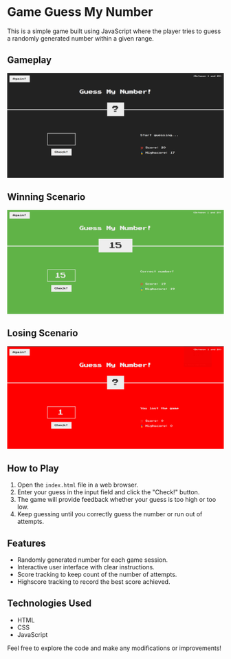 # Game Guess My Number

This is a simple game built using JavaScript where the player tries to guess a randomly generated number within a given range.

## Gameplay

![Screenshot 1](./Game/images/image_1.png)

## Winning Scenario

![Screenshot 2](./Game/images/image_2.png)

## Losing Scenario

![Screenshot 3](./Game/images/image_3.png)

## How to Play

1. Open the `index.html` file in a web browser.
2. Enter your guess in the input field and click the "Check!" button.
3. The game will provide feedback whether your guess is too high or too low.
4. Keep guessing until you correctly guess the number or run out of attempts.

## Features

- Randomly generated number for each game session.
- Interactive user interface with clear instructions.
- Score tracking to keep count of the number of attempts.
- Highscore tracking to record the best score achieved.

## Technologies Used

- HTML
- CSS
- JavaScript

Feel free to explore the code and make any modifications or improvements!
